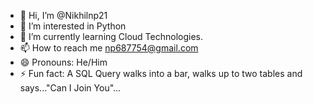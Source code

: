 - 👋 Hi, I’m @Nikhilnp21
- 👀 I’m interested in Python
- 🌱 I’m currently learning Cloud Technologies.
- 📫 How to reach me np687754@gmail.com
- 😄 Pronouns: He/Him
- ⚡ Fun fact: A SQL Query walks into a bar, walks up to two tables and says..."Can I Join You"...

<!---
Nikhilnp21/Nikhilnp21 is a ✨ special ✨ repository because its `README.md` (this file) appears on your GitHub profile.
You can click the Preview link to take a look at your changes.
--->
